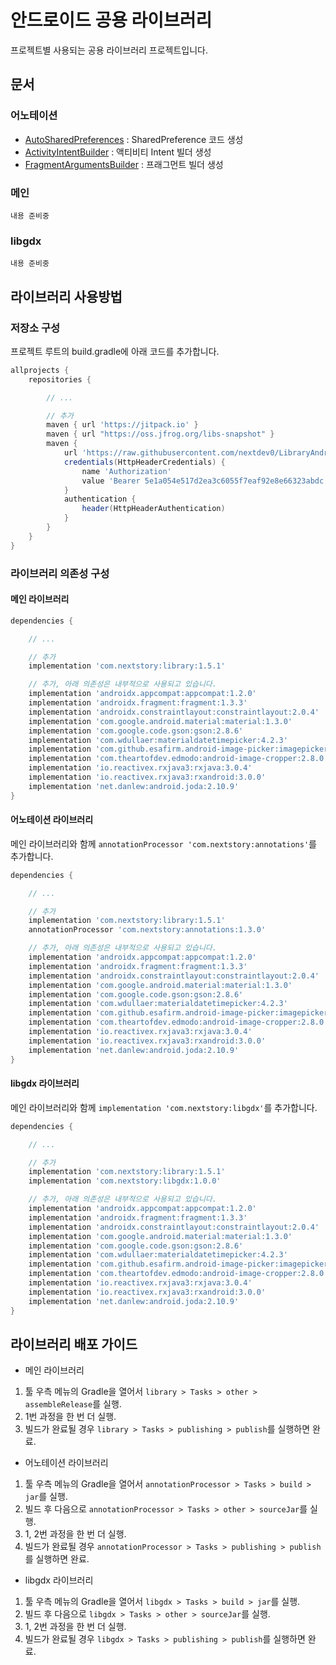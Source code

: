 # 안드로이드 공용 라이브러리

프로젝트별 사용되는 공용 라이브러리 프로젝트입니다.

## 문서

### 어노테이션

- [AutoSharedPreferences](./docs/annotations/AutoSharedPreferences.md) : SharedPreference 코드 생성
- [ActivityIntentBuilder](./docs/annotations/ActivityIntentBuilder.md) : 액티비티 Intent 빌더 생성
- [FragmentArgumentsBuilder](./docs/annotations/FragmentArgumentsBuilder.md) : 프래그먼트 빌더 생성

### 메인

```text
내용 준비중
```

### libgdx

```text
내용 준비중
```

## 라이브러리 사용방법

### 저장소 구성

프로젝트 루트의 build.gradle에 아래 코드를 추가합니다.

```gradle
allprojects {
    repositories {

        // ...

        // 추가
        maven { url 'https://jitpack.io' }
        maven { url "https://oss.jfrog.org/libs-snapshot" }
        maven {
            url 'https://raw.githubusercontent.com/nextdev0/LibraryAndroid/main/repository'
            credentials(HttpHeaderCredentials) {
                name 'Authorization'
                value 'Bearer 5e1a054e517d2ea3c6055f7eaf92e8e66323abdc'
            }
            authentication {
                header(HttpHeaderAuthentication)
            }
        }
    }
}
```

### 라이브러리 의존성 구성

#### 메인 라이브러리

```gradle
dependencies {

    // ...

    // 추가
    implementation 'com.nextstory:library:1.5.1'

    // 추가, 아래 의존성은 내부적으로 사용되고 있습니다.
    implementation 'androidx.appcompat:appcompat:1.2.0'
    implementation 'androidx.fragment:fragment:1.3.3'
    implementation 'androidx.constraintlayout:constraintlayout:2.0.4'
    implementation 'com.google.android.material:material:1.3.0'
    implementation 'com.google.code.gson:gson:2.8.6'
    implementation 'com.wdullaer:materialdatetimepicker:4.2.3'
    implementation 'com.github.esafirm.android-image-picker:imagepicker:2.4.5'
    implementation 'com.theartofdev.edmodo:android-image-cropper:2.8.0'
    implementation 'io.reactivex.rxjava3:rxjava:3.0.4'
    implementation 'io.reactivex.rxjava3:rxandroid:3.0.0'
    implementation 'net.danlew:android.joda:2.10.9'
}
```

#### 어노테이션 라이브러리

메인 라이브러리와 함께 `annotationProcessor 'com.nextstory:annotations'`를 추가합니다.

```gradle
dependencies {

    // ...

    // 추가
    implementation 'com.nextstory:library:1.5.1'
    annotationProcessor 'com.nextstory:annotations:1.3.0'

    // 추가, 아래 의존성은 내부적으로 사용되고 있습니다.
    implementation 'androidx.appcompat:appcompat:1.2.0'
    implementation 'androidx.fragment:fragment:1.3.3'
    implementation 'androidx.constraintlayout:constraintlayout:2.0.4'
    implementation 'com.google.android.material:material:1.3.0'
    implementation 'com.google.code.gson:gson:2.8.6'
    implementation 'com.wdullaer:materialdatetimepicker:4.2.3'
    implementation 'com.github.esafirm.android-image-picker:imagepicker:2.4.5'
    implementation 'com.theartofdev.edmodo:android-image-cropper:2.8.0'
    implementation 'io.reactivex.rxjava3:rxjava:3.0.4'
    implementation 'io.reactivex.rxjava3:rxandroid:3.0.0'
    implementation 'net.danlew:android.joda:2.10.9'
}
```

#### libgdx 라이브러리

메인 라이브러리와 함께 `implementation 'com.nextstory:libgdx'`를 추가합니다.

```gradle
dependencies {

    // ...

    // 추가
    implementation 'com.nextstory:library:1.5.1'
    implementation 'com.nextstory:libgdx:1.0.0'

    // 추가, 아래 의존성은 내부적으로 사용되고 있습니다.
    implementation 'androidx.appcompat:appcompat:1.2.0'
    implementation 'androidx.fragment:fragment:1.3.3'
    implementation 'androidx.constraintlayout:constraintlayout:2.0.4'
    implementation 'com.google.android.material:material:1.3.0'
    implementation 'com.google.code.gson:gson:2.8.6'
    implementation 'com.wdullaer:materialdatetimepicker:4.2.3'
    implementation 'com.github.esafirm.android-image-picker:imagepicker:2.4.5'
    implementation 'com.theartofdev.edmodo:android-image-cropper:2.8.0'
    implementation 'io.reactivex.rxjava3:rxjava:3.0.4'
    implementation 'io.reactivex.rxjava3:rxandroid:3.0.0'
    implementation 'net.danlew:android.joda:2.10.9'
}
```

## 라이브러리 배포 가이드

- 메인 라이브러리

1. 툴 우측 메뉴의 Gradle을 열어서 `library > Tasks > other > assembleRelease`를 실행.
2. 1번 과정을 한 번 더 실행.
3. 빌드가 완료될 경우 `library > Tasks > publishing > publish`를 실행하면 완료.

- 어노테이션 라이브러리

1. 툴 우측 메뉴의 Gradle을 열어서 `annotationProcessor > Tasks > build > jar`를 실행.
2. 빌드 후 다음으로 `annotationProcessor > Tasks > other > sourceJar`를 실행.
3. 1, 2번 과정을 한 번 더 실행.
4. 빌드가 완료될 경우 `annotationProcessor > Tasks > publishing > publish`를 실행하면 완료.

- libgdx 라이브러리

1. 툴 우측 메뉴의 Gradle을 열어서 `libgdx > Tasks > build > jar`를 실행.
2. 빌드 후 다음으로 `libgdx > Tasks > other > sourceJar`를 실행.
3. 1, 2번 과정을 한 번 더 실행.
4. 빌드가 완료될 경우 `libgdx > Tasks > publishing > publish`를 실행하면 완료.
